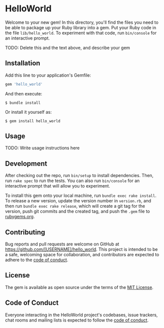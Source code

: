 # HelloWorld

Welcome to your new gem! In this directory, you'll find the files you need to be able to package up your Ruby library into a gem. Put your Ruby code in the file `lib/hello_world`. To experiment with that code, run `bin/console` for an interactive prompt.

TODO: Delete this and the text above, and describe your gem

## Installation

Add this line to your application's Gemfile:

```ruby
gem 'hello_world'
```

And then execute:

    $ bundle install

Or install it yourself as:

    $ gem install hello_world

## Usage

TODO: Write usage instructions here

## Development

After checking out the repo, run `bin/setup` to install dependencies. Then, run `rake spec` to run the tests. You can also run `bin/console` for an interactive prompt that will allow you to experiment.

To install this gem onto your local machine, run `bundle exec rake install`. To release a new version, update the version number in `version.rb`, and then run `bundle exec rake release`, which will create a git tag for the version, push git commits and the created tag, and push the `.gem` file to [rubygems.org](https://rubygems.org).

## Contributing

Bug reports and pull requests are welcome on GitHub at https://github.com/[USERNAME]/hello_world. This project is intended to be a safe, welcoming space for collaboration, and contributors are expected to adhere to the [code of conduct](https://github.com/[USERNAME]/hello_world/blob/master/CODE_OF_CONDUCT.md).

## License

The gem is available as open source under the terms of the [MIT License](https://opensource.org/licenses/MIT).

## Code of Conduct

Everyone interacting in the HelloWorld project's codebases, issue trackers, chat rooms and mailing lists is expected to follow the [code of conduct](https://github.com/[USERNAME]/hello_world/blob/master/CODE_OF_CONDUCT.md).
